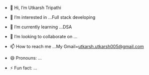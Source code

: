 - 👋 Hi, I’m Utkarsh Tripathi
- 👀 I’m interested in ...Full stack developing
- 🌱 I’m currently learning ...DSA
- 💞️ I’m looking to collaborate on ...
- 📫 How to reach me ...My Gmail=utkarsh.utkarsh005@gmail.com

- 😄 Pronouns: ...
- ⚡ Fun fact: ...

<!---
triputkarsh/triputkarsh is a ✨ special ✨ repository because its `README.md` (this file) appears on your GitHub profile.
You can click the Preview link to take a look at your changes.
--->
